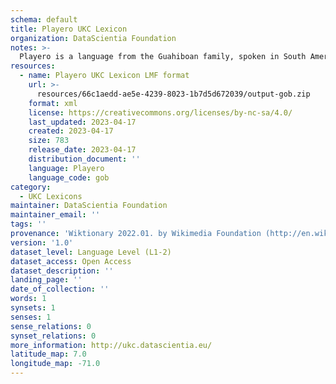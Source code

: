 ```yaml
---
schema: default
title: Playero UKC Lexicon
organization: DataScientia Foundation
notes: >-
  Playero is a language from the Guahiboan family, spoken in South America. The UKC Lexicon of Playero is represented as a lexico-semantic network. It consists of words, word senses, synsets, as well as sense-level and synset-level relationships.
resources:
  - name: Playero UKC Lexicon LMF format
    url: >-
      resources/66c1aedd-ae5e-4239-8023-1b7d5d672039/output-gob.zip
    format: xml
    license: https://creativecommons.org/licenses/by-nc-sa/4.0/
    last_updated: 2023-04-17
    created: 2023-04-17
    size: 783
    release_date: 2023-04-17
    distribution_document: ''
    language: Playero
    language_code: gob
category:
  - UKC Lexicons
maintainer: DataScientia Foundation
maintainer_email: ''
tags: ''
provenance: 'Wiktionary 2022.01. by Wikimedia Foundation (http://en.wiktionary.org); Princeton WordNet 2.1 by Princeton University (https://wordnet.princeton.edu)'
version: '1.0'
dataset_level: Language Level (L1-2)
dataset_access: Open Access
dataset_description: ''
landing_page: ''
date_of_collection: ''
words: 1
synsets: 1
senses: 1
sense_relations: 0
synset_relations: 0
more_information: http://ukc.datascientia.eu/
latitude_map: 7.0
longitude_map: -71.0
---
```

